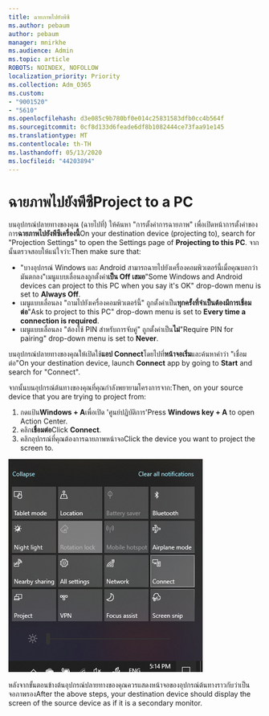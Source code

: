 ```yaml
---
title: ฉายภาพไปยังพีซี
ms.author: pebaum
author: pebaum
manager: mnirkhe
ms.audience: Admin
ms.topic: article
ROBOTS: NOINDEX, NOFOLLOW
localization_priority: Priority
ms.collection: Adm_O365
ms.custom:
- "9001520"
- "5610"
ms.openlocfilehash: d3e085c9b780bf0e014c25831583dfb0cc4b564f
ms.sourcegitcommit: 0cf8d133d6feade6df8b1082444ce73faa91e145
ms.translationtype: MT
ms.contentlocale: th-TH
ms.lasthandoff: 05/13/2020
ms.locfileid: "44203894"
---
```

# <a name="project-to-a-pc"></a><span data-ttu-id="72ff7-102">ฉายภาพไปยังพีซี</span><span class="sxs-lookup"><span data-stu-id="72ff7-102">Project to a PC</span></span>

<span data-ttu-id="72ff7-103">บนอุปกรณ์ปลายทางของคุณ (ฉายไปที่) ให้ค้นหา "การตั้งค่าการฉายภาพ" เพื่อเปิดหน้าการตั้งค่าของการ**ฉายภาพไปยังพีซีเครื่องนี้**</span><span class="sxs-lookup"><span data-stu-id="72ff7-103">On your destination device (projecting to), search for "Projection Settings" to open the Settings page of **Projecting to this PC**.</span></span> <span data-ttu-id="72ff7-104">จากนั้นตรวจสอบให้แน่ใจว่า:</span><span class="sxs-lookup"><span data-stu-id="72ff7-104">Then make sure that:</span></span>
- <span data-ttu-id="72ff7-105">"บางอุปกรณ์ Windows และ Android สามารถฉายไปยังเครื่องคอมพิวเตอร์นี้เมื่อคุณบอกว่ามันตกลง"เมนูแบบเลื่อนลงถูกตั้งค่า**เป็น Off เสมอ**</span><span class="sxs-lookup"><span data-stu-id="72ff7-105">"Some Windows and Android devices can project to this PC when you say it's OK" drop-down menu is set to **Always Off**.</span></span>
- <span data-ttu-id="72ff7-106">เมนูแบบเลื่อนลง "ถามไปยังเครื่องคอมพิวเตอร์นี้" ถูกตั้งค่าเป็น**ทุกครั้งที่จําเป็นต้องมีการเชื่อมต่อ**</span><span class="sxs-lookup"><span data-stu-id="72ff7-106">"Ask to project to this PC" drop-down menu is set to **Every time a connection is required**.</span></span>
- <span data-ttu-id="72ff7-107">เมนูแบบเลื่อนลง "ต้องใช้ PIN สําหรับการจับคู่" ถูกตั้งค่าเป็น**ไม่**</span><span class="sxs-lookup"><span data-stu-id="72ff7-107">"Require PIN for pairing" drop-down menu is set to **Never**.</span></span>

<span data-ttu-id="72ff7-108">บนอุปกรณ์ปลายทางของคุณให้เปิดใช้**แอป Connect**โดยไปที่**หน้าจอเริ่ม**และค้นหาคําว่า "เชื่อมต่อ"</span><span class="sxs-lookup"><span data-stu-id="72ff7-108">On your destination device, launch **Connect** app by going to **Start** and search for "Connect".</span></span>

<span data-ttu-id="72ff7-109">จากนั้นบนอุปกรณ์ต้นทางของคุณที่คุณกําลังพยายามโครงการจาก:</span><span class="sxs-lookup"><span data-stu-id="72ff7-109">Then, on your source device that you are trying to project from:</span></span>

1. <span data-ttu-id="72ff7-110">กดแป้น**Windows + A**เพื่อเปิด 'ศูนย์ปฏิบัติการ'</span><span class="sxs-lookup"><span data-stu-id="72ff7-110">Press **Windows key + A** to open Action Center.</span></span>
2. <span data-ttu-id="72ff7-111">คลิก**เชื่อมต่อ**</span><span class="sxs-lookup"><span data-stu-id="72ff7-111">Click **Connect**.</span></span>
3. <span data-ttu-id="72ff7-112">คลิกอุปกรณ์ที่คุณต้องการฉายภาพหน้าจอ</span><span class="sxs-lookup"><span data-stu-id="72ff7-112">Click the device you want to project the screen to.</span></span>

![ฉายภาพไปยังพีซี](media/project-to-a-pc.png)

<span data-ttu-id="72ff7-114">หลังจากขั้นตอนข้างต้นอุปกรณ์ปลายทางของคุณควรแสดงหน้าจอของอุปกรณ์ต้นทางราวกับว่าเป็นจอภาพรอง</span><span class="sxs-lookup"><span data-stu-id="72ff7-114">After the above steps, your destination device should display the screen of the source device as if it is a secondary monitor.</span></span>

